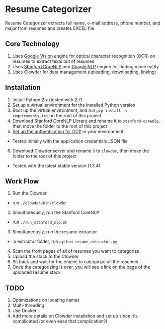 Resume Categorizer
===================
Resume Categorizer extracts full name, e-mail address, phone number, and major from resumes and creates EXCEL file

Core Technology
--------------
1. Uses [Google Vision](https://cloud.google.com/vision/) engine for optical character recognition (OCR) on resumes to extract texts out of resumes
2. Uses [Stanford CoreNLP](https://stanfordnlp.github.io/CoreNLP/) and [Google NLP](https://cloud.google.com/natural-language/) engine for finding name entity
3. Uses [Clowder](https://clowder.ncsa.illinois.edu/) for data management (uploading, downloading, linking)

Installation
------------
1. Install Python 2.x (tested with 2.7)
2. Set up a virtual environment for the installed Python version
3. Boot up the virtual environment, and run `pip install -r requirements.txt` on the root of this project
4. Download Stanford CoreNLP Library and rename it to `stanford-corenlp`, then move the folder to the root of this project
5. [Set up the authentication for GCP](https://cloud.google.com/docs/authentication/getting-started) in your environment
  - Tested initially with the application credentials JSON file
6. Download Clowder server and rename it to `clowder`, then move the folder to the root of this project
  - Tested with the latest stable version (1.3.4)

Work Flow
------------
1. Run the Clowder
  - run `./clowder/bin/clowder`
2. Simultaneously, run the Stanford CoreNLP
  - run `./run_stanford_nlp.sh`
3. Simultaneously, run the resume extractor
  - in extractor folder, run `python resume_extractor.py`
4. Scan the front pages of all of resumes you want to categorize
5. Upload the stack to the Clowder
6. Sit back and wait for the engine to categorize all the resumes
7. Once the categorizing is over, you will see a link on the page of the uploaded resume stack

TODO
-----------
1. Optimizations on locating names
2. Multi-threading
3. Use Docker
4. Add more details on Clowder installation and set up since it's complicated (or even ease that complication?)

